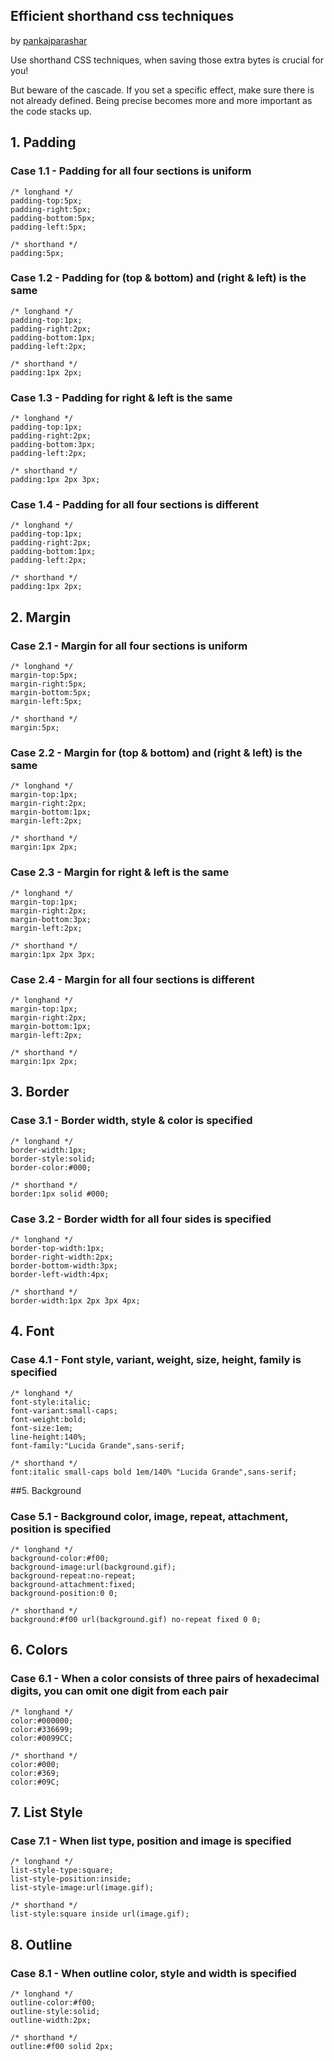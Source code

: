 Efficient shorthand css techniques
----------------------------------
by [pankajparashar](https://github.com/pankajparashar)

Use shorthand CSS techniques, when saving those extra bytes is crucial for you!

But beware of the cascade. If you set a specific effect, make sure there is not 
already defined. Being precise becomes more and more important as the code stacks up.

## 1. Padding

### Case 1.1 - Padding for all four sections is uniform

    /* longhand */
    padding-top:5px;
    padding-right:5px;
    padding-bottom:5px;
    padding-left:5px;

    /* shorthand */
    padding:5px;


### Case 1.2 - Padding for (top & bottom) and (right & left) is the same


    /* longhand */
    padding-top:1px;
    padding-right:2px;
    padding-bottom:1px;
    padding-left:2px;

    /* shorthand */
    padding:1px 2px;


### Case 1.3 - Padding for right & left is the same


    /* longhand */
    padding-top:1px;
    padding-right:2px;
    padding-bottom:3px;
    padding-left:2px;

    /* shorthand */
    padding:1px 2px 3px;


### Case 1.4 - Padding for all four sections is different


    /* longhand */
    padding-top:1px;
    padding-right:2px;
    padding-bottom:1px;
    padding-left:2px;

    /* shorthand */
    padding:1px 2px;


## 2. Margin

### Case 2.1 - Margin for all four sections is uniform


    /* longhand */
    margin-top:5px;
    margin-right:5px;
    margin-bottom:5px;
    margin-left:5px;

    /* shorthand */
    margin:5px;


### Case 2.2 - Margin for (top & bottom) and (right & left) is the same


    /* longhand */
    margin-top:1px;
    margin-right:2px;
    margin-bottom:1px;
    margin-left:2px;

    /* shorthand */
    margin:1px 2px;


### Case 2.3 - Margin for right & left is the same


    /* longhand */
    margin-top:1px;
    margin-right:2px;
    margin-bottom:3px;
    margin-left:2px;

    /* shorthand */
    margin:1px 2px 3px;


### Case 2.4 - Margin for all four sections is different


    /* longhand */
    margin-top:1px;
    margin-right:2px;
    margin-bottom:1px;
    margin-left:2px;

    /* shorthand */
    margin:1px 2px;


## 3. Border

### Case 3.1 - Border width, style & color is specified


    /* longhand */
    border-width:1px;
    border-style:solid;
    border-color:#000;

    /* shorthand */
    border:1px solid #000;


### Case 3.2 - Border width for all four sides is specified


    /* longhand */
    border-top-width:1px;
    border-right-width:2px;
    border-bottom-width:3px;
    border-left-width:4px;

    /* shorthand */
    border-width:1px 2px 3px 4px;


## 4. Font

### Case 4.1 - Font style, variant, weight, size, height, family is specified


    /* longhand */
    font-style:italic;
    font-variant:small-caps;
    font-weight:bold;
    font-size:1em;
    line-height:140%;
    font-family:"Lucida Grande",sans-serif;

    /* shorthand */
    font:italic small-caps bold 1em/140% "Lucida Grande",sans-serif;


##5. Background

### Case 5.1 - Background color, image, repeat, attachment, position is specified


    /* longhand */
    background-color:#f00;
    background-image:url(background.gif);
    background-repeat:no-repeat;
    background-attachment:fixed;
    background-position:0 0;

    /* shorthand */
    background:#f00 url(background.gif) no-repeat fixed 0 0;


## 6. Colors

### Case 6.1 - When a color consists of three pairs of hexadecimal digits, you can omit one digit from each pair


    /* longhand */
    color:#000000;
    color:#336699;
    color:#0099CC;

    /* shorthand */
    color:#000;
    color:#369;
    color:#09C;


## 7. List Style

### Case 7.1 - When list type, position and image is specified


    /* longhand */
    list-style-type:square;
    list-style-position:inside;
    list-style-image:url(image.gif);

    /* shorthand */
    list-style:square inside url(image.gif);


## 8. Outline

### Case 8.1 - When outline color, style and width is specified


    /* longhand */
    outline-color:#f00;
    outline-style:solid;
    outline-width:2px;

    /* shorthand */
    outline:#f00 solid 2px;

